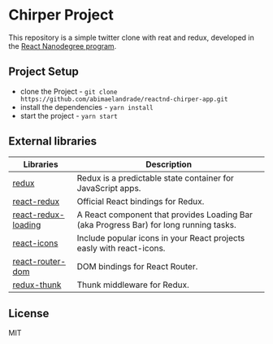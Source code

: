 # Chirper Project

This repository is a simple twitter clone with reat and redux, developed in the [React Nanodegree program](https://www.udacity.com/course/react-nanodegree--nd019).

## Project Setup

* clone the Project - `git clone https://github.com/abimaelandrade/reactnd-chirper-app.git`
* install the dependencies - `yarn install`
* start the project - `yarn start`

## External libraries

| Libraries                                                                | Description                                                                            |
| ------------------------------------------------------------------------ | -------------------------------------------------------------------------------------- |
| [redux](https://www.npmjs.com/package/redux)                             | Redux is a predictable state container for JavaScript apps.                            |
| [react-redux](https://www.npmjs.com/package/react-redux)                 | Official React bindings for Redux.                                                     |
| [react-redux-loading](https://www.npmjs.com/package/react-redux-loading) | A React component that provides Loading Bar (aka Progress Bar) for long running tasks. |
| [react-icons](https://www.npmjs.com/package/react-icons)                 | Include popular icons in your React projects easly with react-icons.                   |
| [react-router-dom](https://www.npmjs.com/package/react-router-dom)       | DOM bindings for React Router.                                                         |
| [redux-thunk](https://www.npmjs.com/package/redux-thunk)                 | Thunk middleware for Redux.                                                            |

## License

MIT
